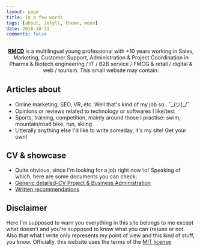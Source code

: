 ```yaml
---
layout: page
title: In a few words
tags: [about, Jekyll, theme, moon]
date: 2018-10-31
comments: false
---
```

    
<center><a href="https://r-m-c-d.github.io/about/"><b>RMCD</b></a> is a multilingual young professional with +10 years working in Sales, Marketing, Customer Support, Administration & Project Coordination in Pharma & Biotech engineering / IT / B2B service / FMCG & retail / digital & web / tourism. This small website may contain:</center>

## Articles about
* Online marketing, SEO, VR, etc. Well that's kind of my job so.. ¯\_(ツ)_/¯
* Opinions or reviews related to technology or softwares I like/test
* Sports, training, competition, mainly around those I practise: swim, mountain/road bike, run, skiing
* Litterally anything else I'd like to write someday, it's my site! Get your own!

## CV & showcase
* Quite obvious, since I'm looking for a job right now \o/
Speaking of which, here are some documents you can check:
* [Generic detailed-CV Project & Business Administration](https://drive.google.com/open?id=1K3Eod-2f-WGaRSrlZVFVaAX_xSAv5b2I)
* [Written recommendations](https://drive.google.com/open?id=1WFMRN0ML64Edqv_lDy7kgSfd85cdYOJZ)

## Disclaimer

Here I'm supposed to warn you everything in this site belongs to me except what doesn't and you're supposed to know what you can (re)use or not. Also that what I write only represents my point of view and this kind of stuff, you know.
Officially, this website uses the terms of the [MIT license](https://github.com/r-m-c-d/r-m-c-d.github.io/blob/master/LICENSE)

